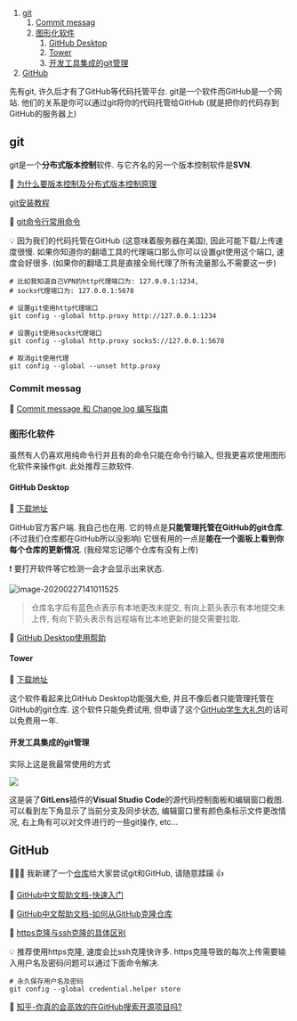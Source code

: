 1. [git](#git)
   1. [Commit messag](#Commit-messag)
   2. [图形化软件](#图形化软件)
      1. [GitHub Desktop](#GitHub-Desktop)
      2. [Tower](#Tower)
      3. [开发工具集成的git管理](#开发工具集成的git管理)
2. [GitHub](#GitHub)

先有git, 许久后才有了GitHub等代码托管平台. git是一个软件而GitHub是一个网站. 他们的关系是你可以通过git将你的代码托管给GitHub (就是把你的代码存到GitHub的服务器上)

## git

git是一个**分布式版本控制**软件. 与它齐名的另一个版本控制软件是**SVN**.

🔗 [为什么要版本控制及分布式版本控制原理](https://blog.csdn.net/xiaoqiangyonghu/article/details/78400313)

[git安装教程](/git安装教程.md)

🔗 [git命令行常用命令](https://leojhonsong.github.io/zh-CN/2019/02/27/Git%E6%9D%82%E8%AE%B0/)

💡 因为我们的代码托管在GitHub (这意味着服务器在美国), 因此可能下载/上传速度很慢. 如果你知道你的翻墙工具的代理端口那么你可以设置git使用这个端口, 速度会好很多. (如果你的翻墙工具是直接全局代理了所有流量那么不需要这一步)

```shell
# 比如我知道自己VPN的http代理端口为: 127.0.0.1:1234,
# socks代理端口为: 127.0.0.1:5678

# 设置git使用http代理端口
git config --global http.proxy http://127.0.0.1:1234

# 设置git使用socks代理端口
git config --global http.proxy socks5://127.0.0.1:5678

# 取消git使用代理
git config --global --unset http.proxy
```

### Commit messag

🔗 [Commit message 和 Change log 编写指南](http://www.ruanyifeng.com/blog/2016/01/commit_message_change_log.html)

### 图形化软件

虽然有人仍喜欢用纯命令行并且有的命令只能在命令行输入, 但我更喜欢使用图形化软件来操作git. 此处推荐三款软件.

#### GitHub Desktop

🔗 [下载地址](https://desktop.github.com/)

GitHub官方客户端. 我自己也在用. 它的特点是**只能管理托管在GitHub的git仓库**. (不过我们仓库都在GitHub所以没影响) 它很有用的一点是**能在一个面板上看到你每个仓库的更新情况**. (我经常忘记哪个仓库有没有上传)

❗️ 要打开软件等它检测一会才会显示出来状态.

![image-20200227141011525](git和github/image-20200227141011525.png)

> 仓库名字后有蓝色点表示有本地更改未提交, 有向上箭头表示有本地提交未上传, 有向下箭头表示有远程端有比本地更新的提交需要拉取.

🔗 [GitHub Desktop使用帮助](https://help.github.com/cn/desktop/contributing-to-projects)

#### Tower

🔗 [下载地址](https://www.git-tower.com)

这个软件看起来比GitHub Desktop功能强大些, 并且不像后者只能管理托管在GitHub的git仓库. 这个软件只能免费试用, 但申请了这个[GitHub学生大礼包](https://education.github.com/pack)的话可以免费用一年.

#### 开发工具集成的git管理

实际上这是我最常使用的方式

![](git和github/image-202002271546.png)

这是装了**GitLens**插件的**Visual Studio Code**的源代码控制面板和编辑窗口截图. 可以看到左下角显示了当前分支及同步状态, 编辑窗口里有颜色条标示文件更改情况, 右上角有可以对文件进行的一些git操作, etc...

## GitHub

🌟🌟🌟 我新建了一个[仓库](https://github.com/TDPS-Mihotel/fuckme)给大家尝试git和GitHub, 请随意蹂躏 👍

🔗 [GitHub中文帮助文档-快速入门](https://help.github.com/cn/github/getting-started-with-github/set-up-git)

🔗 [GitHub中文帮助文档-如何从GitHub克隆仓库](https://help.github.com/cn/github/creating-cloning-and-archiving-repositories/cloning-a-repository)

🔗 [https克隆与ssh克隆的具体区别](https://help.github.com/en/github/using-git/which-remote-url-should-i-use)

💡 推荐使用https克隆, 速度会比ssh克隆快许多. https克隆导致的每次上传需要输入用户名及密码问题可以通过下面命令解决.

```shell
# 永久保存用户名及密码
git config --global credential.helper store
```

🔗 [知乎-你真的会高效的在GitHub搜索开源项目吗?](https://zhuanlan.zhihu.com/p/55294261)
